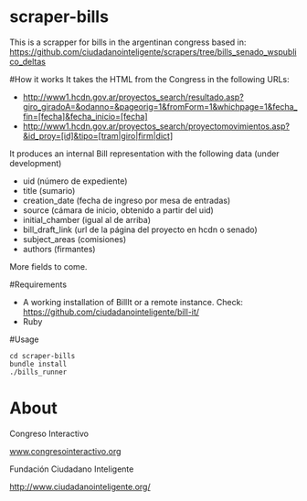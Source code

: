 scraper-bills
=============

This is a scrapper for bills in the argentinan congress based in: https://github.com/ciudadanointeligente/scrapers/tree/bills_senado_wspublico_deltas


#How it works
It takes the HTML from the Congress in the following URLs:
* http://www1.hcdn.gov.ar/proyectos_search/resultado.asp?giro_giradoA=&odanno=&pageorig=1&fromForm=1&whichpage=1&fecha_fin=[fecha]&fecha_inicio=[fecha]
* http://www1.hcdn.gov.ar/proyectos_search/proyectomovimientos.asp?&id_proy=[id]&tipo=[tram|giro|firm|dict]

It produces an internal Bill representation with the following data (under development)
* uid (número de expediente)
* title (sumario)
* creation_date (fecha de ingreso por mesa de entradas)
* source (cámara de inicio, obtenido a partir del uid)
* initial_chamber (igual al de arriba)
* bill_draft_link (url de la página del proyecto en hcdn o senado)
* subject_areas (comisiones)
* authors (firmantes)

More fields to come.

#Requirements
* A working installation of BillIt or a remote instance. Check: https://github.com/ciudadanointeligente/bill-it/
* Ruby


#Usage
```
cd scraper-bills
bundle install
./bills_runner
```

# About
Congreso Interactivo

www.congresointeractivo.org

Fundación Ciudadano Inteligente

http://www.ciudadanointeligente.org/
